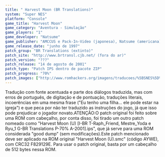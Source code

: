 ```yaml
---
title: " Harvest Moon (BR Translations)"
system: "Super NES"
platform: "Console"
game_title: "Harvest Moon"
game_category: "Aventura - Simulação"
game_players: "1"
game_developer: "Natsume"
game_publisher: "AMCCUS e Pack-In-Video (japonesa), Natsume (americana)"
game_release_date: "junho de 1997"
patch_group: "BR Translations (extinto)"
patch_site: "http://www.brtransl.cjb.net/ (fora do ar)"
patch_version: "???"
patch_release: "14 de agosto de 2001"
patch_type: "Patch IPS dentro de pacote ZIP"
patch_progress: "70%"
patch_images: ["http://www.romhackers.org/imagens/traducoes/%5BSNES%5D%20Harvest%20Moon%20-%20BR%20Translations%20e%20Hexagon%20-%201.png","http://www.romhackers.org/imagens/traducoes/%5BSNES%5D%20Harvest%20Moon%20-%20BR%20Translations%20-%202.png","http://www.romhackers.org/imagens/traducoes/%5BSNES%5D%20Harvest%20Moon%20-%20BR%20Translations%20-%203.png"]
---
```

Tradução com fonte acentuada e parte dos diálogos traduzida, mas com erros de português, de digitação e de pontuação, traduções literais, incoerências em uma mesma frase ("Eu tenho uma filha... ele pode estar na igreja") e que peca por não ter traduzido as instruções do jogo, já que isso pode prejudicar o jogador novato.ATENÇÃO:O patch original foi feito sobre uma ROM com cabeçalho, por conta disso, foi tirado um outro patch nomeado como "Harvest Moon (U) [I-BR T-Raph_Friend, Mestre_Yoda e Ryu_1 G-BR Translations P-70% A-2001].ips", que já serve para uma ROM considerada "good dump" (sem modificações).Este patch mencionado deve ser aplicado na ROM original "Harvest Moon (U).smc" (código AYWE), com CRC32 F829129E. Para usar o patch original, basta por um cabeçalho de 512 bytes nessa ROM.